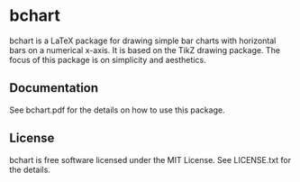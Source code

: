 bchart
======

bchart is a LaTeX package for drawing simple bar charts with horizontal bars on a numerical x-axis.
It is based on the TikZ drawing package. The focus of this package is on simplicity and aesthetics.


Documentation
-------------

See bchart.pdf for the details on how to use this package.


License
-------

bchart is free software licensed under the MIT License. See LICENSE.txt for the details.
